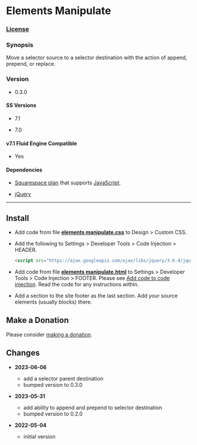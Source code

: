 # Elements Manipulate

### [License][1]

### Synopsis

Move a selector source to a selector destination with the action of append,
prepend, or replace.

### Version

  * 0.3.0

#### SS Versions

  * 7.1
  
  * 7.0

#### v7.1 Fluid Engine Compatible

  * Yes

#### Dependencies

  * [Squarespace plan][2] that supports [JavaScript][3].
  
  * [jQuery][4]

---

## Install

* Add code from file **[elements manipulate.css][5]** to Design > Custom CSS.

* Add the following to Settings > Developer Tools > Code Injection > HEADER.
  
  ```html
  <script src="https://ajax.googleapis.com/ajax/libs/jquery/3.6.4/jquery.min.js"></script>
  ```
  
* Add code from file **[elements manipulate.html][6]** to Settings >
  Developer Tools > Code Injection > FOOTER. Please see [Add code to code
  injection][7]. Read the code for any instructions within.
  
* Add a section to the site footer as the last section. Add your source
  elements (usually blocks) there.

## Make a Donation

Please consider [making a donation][8].

## Changes

* **2023-06-06**

  * add a selector parent destination
  * bumped version to 0.3.0
  
* **2023-05-31**

  * add ability to append and prepend to selector destination
  * bumped version to 0.2.0
  
* **2022-05-04**

  * initial version

[1]: https://github.com/tomsWebConsulting/twcsl/blob/main/LICENSE.txt#L1
[2]: https://www.squarespace.com/pricing
[3]: https://en.wikipedia.org/wiki/JavaScript
[4]: https://jquery.com/
[5]: elements%20manipulate.css#L1
[6]: elements%20manipulate.html#L1
[7]: https://support.squarespace.com/hc/en-us/articles/205815908-Using-code-injection#toc-add-code-to-code-injection
[8]: https://github.com/tomsWebConsulting/twcsl#make-a-donation
